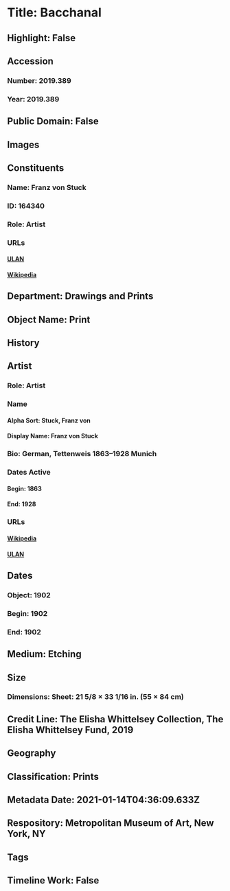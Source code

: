 # Title: Bacchanal
## Highlight: False
## Accession
### Number: 2019.389
### Year: 2019.389
## Public Domain: False
## Images
## Constituents
### Name: Franz von Stuck
### ID: 164340
### Role: Artist
### URLs
#### [ULAN](http://vocab.getty.edu/page/ulan/500006652)
#### [Wikipedia](https://www.wikidata.org/wiki/Q45006)
## Department: Drawings and Prints
## Object Name: Print
## History
## Artist
### Role: Artist
### Name
#### Alpha Sort: Stuck, Franz von
#### Display Name: Franz von Stuck
### Bio: German, Tettenweis 1863–1928 Munich
### Dates Active
#### Begin: 1863
#### End: 1928
### URLs
#### [Wikipedia](https://www.wikidata.org/wiki/Q45006)
#### [ULAN](http://vocab.getty.edu/page/ulan/500006652)
## Dates
### Object: 1902
### Begin: 1902
### End: 1902
## Medium: Etching
## Size
### Dimensions: Sheet: 21 5/8 × 33 1/16 in. (55 × 84 cm)
## Credit Line: The Elisha Whittelsey Collection, The Elisha Whittelsey Fund, 2019
## Geography
## Classification: Prints
## Metadata Date: 2021-01-14T04:36:09.633Z
## Respository: Metropolitan Museum of Art, New York, NY
## Tags
## Timeline Work: False